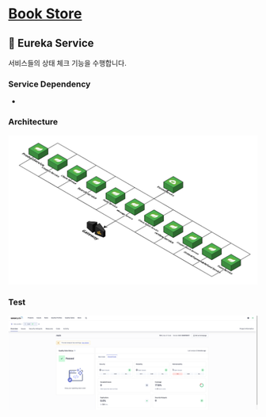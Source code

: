 # [Book Store](https://book-store.shop)

## 🔗 Eureka Service

서비스들의 상태 체크 기능을 수행합니다. 

### Service Dependency

-

### Architecture

![Eureka Architecture](https://github.com/nhnacademy-be6-code-quest/.github/blob/main/img/eureka/EurekaArchitecture.png)

### Test

![Eureka Test](https://github.com/nhnacademy-be6-code-quest/.github/blob/main/img/eureka/EurekaTest.png)


